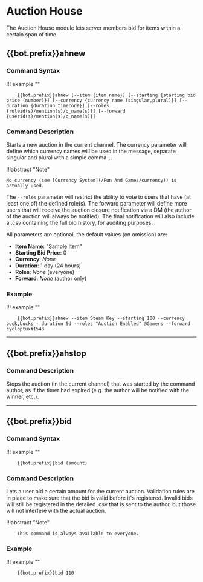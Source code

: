 Auction House
=============

The Auction House module lets server members bid for items within a
certain span of time.

{{bot.prefix}}ahnew
-----

### Command Syntax

!!! example ""

        {{bot.prefix}}ahnew [--item {item name}] [--starting {starting bid price (number)}] [--currency {currency name (singular,plural)}] [--duration {duration timecode}] [--roles {roleid(s)/mention(s)/q_name(s)}] [--forward {userid(s)/mention(s)/q_name(s)}]

### Command Description

Starts a new auction in the current channel. The currency parameter will
define which currency names will be used in the message, separate
singular and plural with a simple comma `,`.

!!!abstract "Note" 

    No currency (see [Currency System](/Fun And Games/currency)) is actually used.

The `--roles` parameter will restrict the ability to vote to users that have
(at least one of) the defined role(s). The forward parameter will define
more users that will receive the auction closure notification via a DM
(the author of the auction will always be notified). The final
notification will also include a .csv containing the full bid history,
for auditing purposes.

All parameters are optional, the default values (on omission) are:

-   **Item Name**: "Sample Item"
-   **Starting Bid Price**: 0
-   **Currency**: *None*
-   **Duration**: 1 day (24 hours)
-   **Roles**: *None* (everyone)
-   **Forward**: *None* (author only)

### Example

!!! example ""

        {{bot.prefix}}ahnew --item Steam Key --starting 100 --currency buck,bucks --duration 5d --roles "Auction Enabled" @Gamers --forward cycloptux#1543


------------------------------------------------------------------------

{{bot.prefix}}ahstop
------

### Command Description

Stops the auction (in the current channel) that was started by the
command author, as if the timer had expired (e.g. the author will be
notified with the winner, etc.).

------------------------------------------------------------------------

{{bot.prefix}}bid
---

### Command Syntax

!!! example ""
    
        {{bot.prefix}}bid (amount)

### Command Description

Lets a user bid a certain amount for the current auction. Validation
rules are in place to make sure that the bid is valid before it's
registered. Invalid bids will still be registered in the detailed .csv
that is sent to the author, but those will not interfere with the actual
auction.

!!!abstract "Note" 

        This command is always available to everyone.


### Example

!!! example ""

        {{bot.prefix}}bid 110

